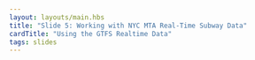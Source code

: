 ```yaml
---
layout: layouts/main.hbs
title: "Slide 5: Working with NYC MTA Real-Time Subway Data"
cardTitle: "Using the GTFS Realtime Data"
tags: slides
---
```

